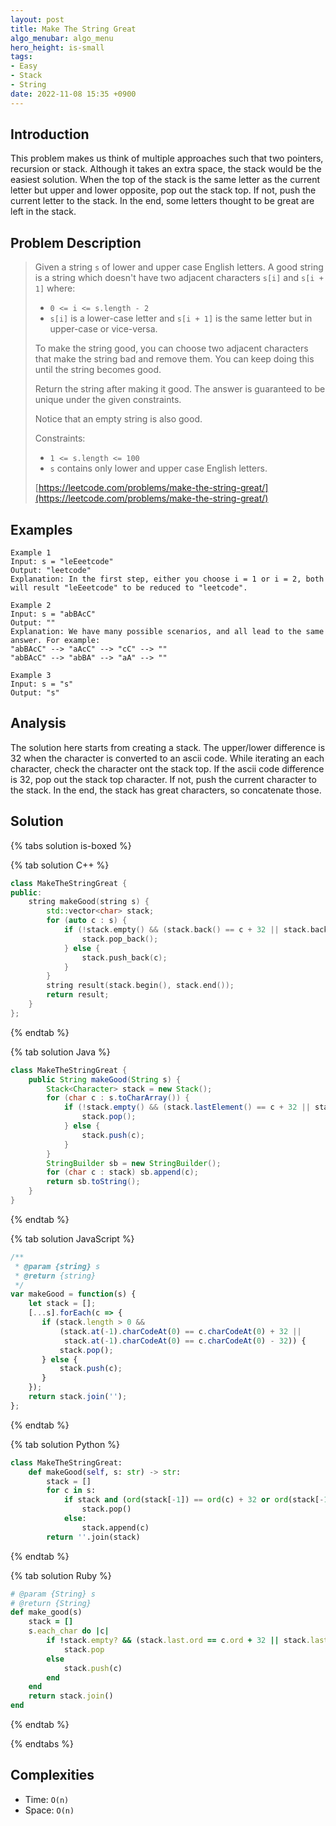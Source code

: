 ```yaml
---
layout: post
title: Make The String Great
algo_menubar: algo_menu
hero_height: is-small
tags:
- Easy
- Stack
- String
date: 2022-11-08 15:35 +0900
---
```

## Introduction
This problem makes us think of multiple approaches such that two pointers, recursion or stack.
Although it takes an extra space, the stack would be the easiest solution.
When the top of the stack is the same letter as the current letter but upper and lower opposite, pop out the stack top.
If not, push the current letter to the stack.
In the end, some letters thought to be great are left in the stack.

## Problem Description
> Given a string `s` of lower and upper case English letters.
> A good string is a string which doesn't have two adjacent characters `s[i]` and `s[i + 1]` where:
> - `0 <= i <= s.length - 2`
> - `s[i]` is a lower-case letter and `s[i + 1]` is the same letter but in upper-case or vice-versa.
>
> To make the string good, you can choose two adjacent characters that make the string bad and remove them. You can
> keep doing this until the string becomes good.
>
> Return the string after making it good. The answer is guaranteed to be unique under the given constraints.
>
> Notice that an empty string is also good.
>
> Constraints:
> - `1 <= s.length <= 100`
> - `s` contains only lower and upper case English letters.
>
> [https://leetcode.com/problems/make-the-string-great/](https://leetcode.com/problems/make-the-string-great/)

## Examples
```
Example 1
Input: s = "leEeetcode"
Output: "leetcode"
Explanation: In the first step, either you choose i = 1 or i = 2, both will result "leEeetcode" to be reduced to "leetcode".
```

```
Example 2
Input: s = "abBAcC"
Output: ""
Explanation: We have many possible scenarios, and all lead to the same answer. For example:
"abBAcC" --> "aAcC" --> "cC" --> ""
"abBAcC" --> "abBA" --> "aA" --> ""
```

```
Example 3
Input: s = "s"
Output: "s"
```

## Analysis
The solution here starts from creating a stack.
The upper/lower difference is 32 when the character is converted to an ascii code.
While iterating an each character, check the character ont the stack top.
If the ascii code difference is 32, pop out the stack top character.
If not, push the current character to the stack.
In the end, the stack has great characters, so concatenate those.

## Solution

{% tabs solution is-boxed %}

{% tab solution C++ %}
```cpp
class MakeTheStringGreat {
public:
    string makeGood(string s) {
        std::vector<char> stack;
        for (auto c : s) {
            if (!stack.empty() && (stack.back() == c + 32 || stack.back() == c - 32)) {
                stack.pop_back();
            } else {
                stack.push_back(c);
            }
        }
        string result(stack.begin(), stack.end());
        return result;
    }
};
```
{% endtab %}

{% tab solution Java %}
```java
class MakeTheStringGreat {
    public String makeGood(String s) {
        Stack<Character> stack = new Stack();
        for (char c : s.toCharArray()) {
            if (!stack.empty() && (stack.lastElement() == c + 32 || stack.lastElement() == c - 32)) {
                stack.pop();
            } else {
                stack.push(c);
            }
        }
        StringBuilder sb = new StringBuilder();
        for (char c : stack) sb.append(c);
        return sb.toString();
    }
}
```
{% endtab %}

{% tab solution JavaScript %}
```js
/**
 * @param {string} s
 * @return {string}
 */
var makeGood = function(s) {
    let stack = [];
    [...s].forEach(c => {
       if (stack.length > 0 &&
           (stack.at(-1).charCodeAt(0) == c.charCodeAt(0) + 32 ||
            stack.at(-1).charCodeAt(0) == c.charCodeAt(0) - 32)) {
           stack.pop();
       } else {
           stack.push(c);
       }
    });
    return stack.join('');
};
```
{% endtab %}

{% tab solution Python %}
```python
class MakeTheStringGreat:
    def makeGood(self, s: str) -> str:
        stack = []
        for c in s:
            if stack and (ord(stack[-1]) == ord(c) + 32 or ord(stack[-1]) == ord(c) - 32):
                stack.pop()
            else:
                stack.append(c)
        return ''.join(stack)
```
{% endtab %}

{% tab solution Ruby %}
```ruby
# @param {String} s
# @return {String}
def make_good(s)
    stack = []
    s.each_char do |c|
        if !stack.empty? && (stack.last.ord == c.ord + 32 || stack.last.ord == c.ord - 32)
            stack.pop
        else
            stack.push(c)
        end
    end
    return stack.join()
end
```
{% endtab %}

{% endtabs %}

## Complexities
- Time: `O(n)`
- Space: `O(n)`
